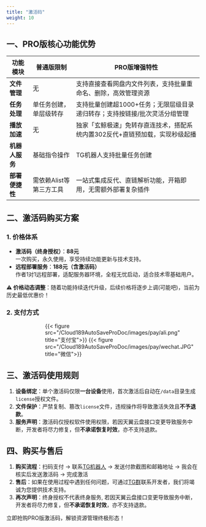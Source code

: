 ```yaml
---
title: "激活码"
weight: 10
---
```



## 一、PRO版核心功能优势
| 功能模块       | 普通版限制                | PRO版增强特性                                                                 |
|----------------|---------------------------|-----------------------------------------------------------------------------|
| **文件管理**   | 无                        | 支持直接查看网盘内文件列表，支持批量重命名、删除，高效管理资源         |
| **任务处理**   | 单任务创建，单层级转存    | 支持批量创建超1000+任务；无限层级目录递归转存；支持按链接/批次灵活分组管理  |
| **播放加速**   | 无                        | 独家「玄鲸极速」免转存直连技术，搭配系统内置302反代+直链预加载，实现秒级起播 |
| **机器人服务** | 基础指令操作              | TG机器人支持批量任务创建               |
| **部署便捷性** | 需依赖Alist等第三方工具   | 一站式集成反代、直链解析功能，开箱即用，无需额外部署复杂插件               |

## 二、激活码购买方案
### 1. 价格体系
- **激活码（终身授权）**：**88元**  
  一次购买，永久使用，享受持续功能更新与技术支持。
- **远程部署服务**：**188元（含激活码）**  
  作者1对1远程部署，适配服务器环境，全程无忧启动，适合技术零基础用户。

**⚠️ 价格动态调整**：随着功能持续迭代升级，后续价格将逐步上调(可能吧)，当前为历史最低优惠价！

### 2. 支付方式

<div style="display:flex; width:60%; margin: 0 auto">
{{< figure src="/Cloud189AutoSaveProDoc/images/pay/ali.png" title="支付宝">}}
{{< figure src="/Cloud189AutoSaveProDoc/images/pay/wechat.JPG" title="微信">}}
</div>


## 三、激活码使用规则
1. **设备绑定**：单个激活码仅限**一台设备**使用，首次激活后自动在`/data`目录生成`license`授权文件。  
2. **文件保护**：严禁复制、篡改`license`文件，违规操作将导致激活失效且**不予退款**。  
3. **服务声明**：激活码仅授权软件使用权限，若因天翼云盘接口变更导致服务中断，开发者将尽力修复，但**不承诺恢复时效**，亦不支持退款。

## 四、购买与售后
1. **购买流程**：扫码支付 → 联系[TG机器人](https://t.me/cls_license_bot) → 发送付款截图和邮箱地址 → 我会在核实后发送激活码 → 完成激活  
2. **售后**：如果在使用过程中遇到任何问题，可通过[TG群](https://t.me/cloud189_auto_save3)联系开发者，我们将竭诚为您提供技术支持。
3. **再次声明**：终身授权不代表终身服务, 若因天翼云盘接口变更导致服务中断，开发者将尽力修复，但**不承诺恢复时效**，亦不支持退款。

立即抢购PRO版激活码，解锁资源管理终极形态！
